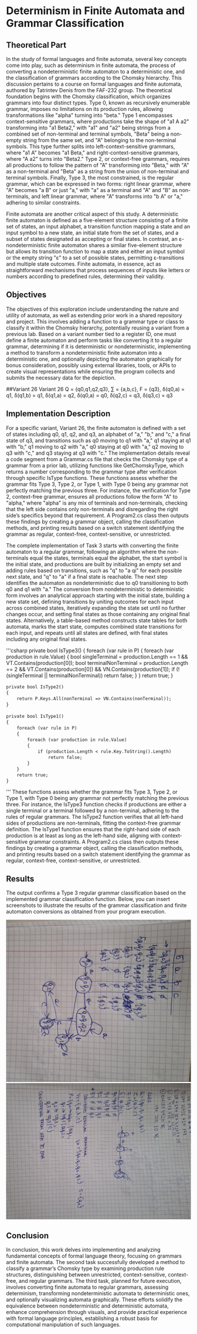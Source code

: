 # Determinism in Finite Automata and Grammar Classification

## Theoretical Part

In the study of formal languages and finite automata, several key concepts come into play, such as determinism in finite automata, the process of converting a nondeterministic finite automaton to a deterministic one, and the classification of grammars according to the Chomsky hierarchy. This discussion pertains to a course on formal languages and finite automata, authored by Tatrintev Denis from the FAF-232 group. The theoretical foundation begins with the Chomsky classification, which organizes grammars into four distinct types. Type 0, known as recursively enumerable grammar, imposes no limitations on its production rules, allowing transformations like "alpha" turning into "beta." 
Type 1 encompasses context-sensitive grammars, where productions take the shape of "a1 A a2" transforming into "a1 Beta2," with "a1" and "a2" being strings from a combined set of non-terminal and terminal symbols, "Beta" being a non-empty string from the same set, and "A" belonging to the non-terminal symbols. This type further splits into left-context-sensitive grammars, where "a1 A" becomes "a1 Beta," and right-context-sensitive grammars, where "A a2" turns into "Beta2." 
Type 2, or context-free grammars, requires all productions to follow the pattern of "A" transforming into "Beta," with "A" as a non-terminal and "Beta" as a string from the union of non-terminal and terminal symbols. Finally, 
Type 3, the most constrained, is the regular grammar, which can be expressed in two forms: right linear grammar, where "A" becomes "a B" or just "a," with "a" as a terminal and "A" and "B" as non-terminals, and left linear grammar, where "A" transforms into "b A" or "a," adhering to similar constraints.

Finite automata are another critical aspect of this study. A deterministic finite automaton is defined as a five-element structure consisting of a finite set of states, an input alphabet, a transition function mapping a state and an input symbol to a new state, an initial state from the set of states, and a subset of states designated as accepting or final states. In contrast, an ε-nondeterministic finite automaton shares a similar five-element structure but allows its transition function to map a state and either an input symbol or the empty string "ε" to a set of possible states, permitting ε-transitions and multiple state outcomes. Finite automata, in essence, act as straightforward mechanisms that process sequences of inputs like letters or numbers according to predefined rules, determining their validity.

## Objectives

The objectives of this exploration include understanding the nature and utility of automata, as well as extending prior work in a shared repository and project. This involves adding a function to a grammar type or class to classify it within the Chomsky hierarchy, potentially reusing a variant from a previous lab. Based on a variant number tied to a register ID, one must define a finite automaton and perform tasks like converting it to a regular grammar, determining if it is deterministic or nondeterministic, implementing a method to transform a nondeterministic finite automaton into a deterministic one, and optionally depicting the automaton graphically for bonus consideration, possibly using external libraries, tools, or APIs to create visual representations while ensuring the program collects and submits the necessary data for the depiction.

##Variant 26
Variant 26
Q = {q0,q1,q2,q3},
∑ = {a,b,c},
F = {q3},
δ(q0,a) = q1,
δ(q1,b) = q1,
δ(q1,a) = q2,
δ(q0,a) = q0,
δ(q2,c) = q3,
δ(q3,c) = q3 

## Implementation Description

For a specific variant, Variant 26, the finite automaton is defined with a set of states including q0, q1, q2, and q3, an alphabet of "a," "b," and "c," a final state of q3, and transitions such as q0 moving to q1 with "a," q1 staying at q1 with "b," q1 moving to q2 with "a," q0 staying at q0 with "a," q2 moving to q3 with "c," and q3 staying at q3 with "c." The implementation details reveal a code segment from a Grammar.cs file that checks the Chomsky type of a grammar from a prior lab, utilizing functions like GetChomskyType, which returns a number corresponding to the grammar type after verification through specific IsType functions. These functions assess whether the grammar fits Type 3, Type 2, or Type 1, with Type 0 being any grammar not perfectly matching the previous three. For instance, the verification for Type 2, context-free grammar, ensures all productions follow the form "A" to "alpha," where "alpha" is any mix of terminals and non-terminals, checking that the left side contains only non-terminals and disregarding the right side’s specifics beyond that requirement. A Program2.cs class then outputs these findings by creating a grammar object, calling the classification methods, and printing results based on a switch statement identifying the grammar as regular, context-free, context-sensitive, or unrestricted.

The complete implementation of Task 3 starts with converting the finite automaton to a regular grammar, following an algorithm where the non-terminals equal the states, terminals equal the alphabet, the start symbol is the initial state, and productions are built by initializing an empty set and adding rules based on transitions, such as "q" to "a qi" for each possible next state, and "q" to "a" if a final state is reachable. The next step identifies the automaton as nondeterministic due to q0 transitioning to both q0 and q1 with "a." The conversion from nondeterministic to deterministic form involves an analytical approach starting with the initial state, building a new state set, defining transitions by uniting outcomes for each input across combined states, iteratively expanding the state set until no further changes occur, and setting final states as those containing any original final states. Alternatively, a table-based method constructs state tables for both automata, marks the start state, computes combined state transitions for each input, and repeats until all states are defined, with final states including any original final states.

'''csharp
 private bool IsType3()
    {
        foreach (var rule in P)
        {
            foreach (var production in rule.Value)
            {
                bool singleTerminal = production.Length == 1 && VT.Contains(production[0]);
                bool terminalNonTerminal = production.Length == 2 && VT.Contains(production[0]) && VN.Contains(production[1]);
                if (!(singleTerminal || terminalNonTerminal)) return false;
            }
        }
        return true;
    }

    private bool IsType2()
    {
        return P.Keys.All(nonTerminal => VN.Contains(nonTerminal));
    }

    private bool IsType1()
    {
        foreach (var rule in P)
        {
            foreach (var production in rule.Value)
            {
                if (production.Length < rule.Key.ToString().Length)
                    return false;
            }
        }
        return true;
    }

'''
These functions assess whether the grammar fits Type 3, Type 2, or Type 1, with Type 0 being any grammar not perfectly matching the previous three. For instance, the IsType3 function checks if productions are either a single terminal or a terminal followed by a non-terminal, adhering to the rules of regular grammars. The IsType2 function verifies that all left-hand sides of productions are non-terminals, fitting the context-free grammar definition. The IsType1 function ensures that the right-hand side of each production is at least as long as the left-hand side, aligning with context-sensitive grammar constraints. A Program2.cs class then outputs these findings by creating a grammar object, calling the classification methods, and printing results based on a switch statement identifying the grammar as regular, context-free, context-sensitive, or unrestricted.
## Results

The output confirms a Type 3 regular grammar classification based on the implemented grammar classification function. Below, you can insert screenshots to illustrate the results of the grammar classification and finite automaton conversions as obtained from your program execution.

![Finite Automaton to Regular Grammar Conversion](lfa2.jpg)
![Finite Automaton to Regular Grammar Conversion](lfa3.jpg)

## Conclusion

In conclusion, this work delves into implementing and analyzing fundamental concepts of formal language theory, focusing on grammars and finite automata. The second task successfully developed a method to classify a grammar’s Chomsky type by examining production rule structures, distinguishing between unrestricted, context-sensitive, context-free, and regular grammars. The third task, planned for future execution, involves converting finite automata to regular grammars, assessing determinism, transforming nondeterministic automata to deterministic ones, and optionally visualizing automata graphically. These efforts solidify the equivalence between nondeterministic and deterministic automata, enhance comprehension through visuals, and provide practical experience with formal language principles, establishing a robust basis for computational manipulation of such languages.
